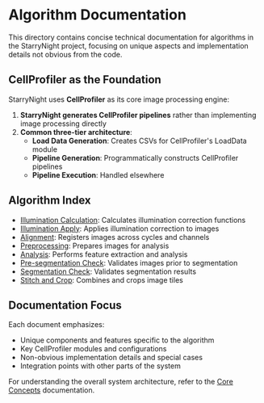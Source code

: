 # Algorithm Documentation

This directory contains concise technical documentation for algorithms in the StarryNight project, focusing on unique aspects and implementation details not obvious from the code.

## CellProfiler as the Foundation

StarryNight uses **CellProfiler** as its core image processing engine:

1. **StarryNight generates CellProfiler pipelines** rather than implementing image processing directly
2. **Common three-tier architecture**:
   - **Load Data Generation**: Creates CSVs for CellProfiler's LoadData module
   - **Pipeline Generation**: Programmatically constructs CellProfiler pipelines
   - **Pipeline Execution**: Handled elsewhere

## Algorithm Index

- [Illumination Calculation](illum_calc.md): Calculates illumination correction functions
- [Illumination Apply](illum_apply.md): Applies illumination correction to images
- [Alignment](align.md): Registers images across cycles and channels
- [Preprocessing](preprocess.md): Prepares images for analysis
- [Analysis](analysis.md): Performs feature extraction and analysis
- [Pre-segmentation Check](presegcheck.md): Validates images prior to segmentation
- [Segmentation Check](segcheck.md): Validates segmentation results
- [Stitch and Crop](stitchcrop.md): Combines and crops image tiles

## Documentation Focus

Each document emphasizes:

- Unique components and features specific to the algorithm
- Key CellProfiler modules and configurations
- Non-obvious implementation details and special cases
- Integration points with other parts of the system

For understanding the overall system architecture, refer to the [Core Concepts](../core-concepts.md) documentation.
